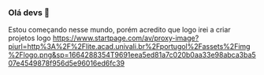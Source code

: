 ### Olá devs 👋

Estou começando nesse mundo, porém acredito que logo irei a criar projetos logo
<https://www.startpage.com/av/proxy-image?piurl=http%3A%2F%2Flite.acad.univali.br%2Fportugol%2Fassets%2Fimg%2Flogo.png&sp=1664288354T9691eea5ed81a7c020b0aa33e98abca3ba507e4549878f956d5e96016ed6fc39>
<!--
**Cannedsans/Cannedsans** is a ✨ _special_ ✨ repository because its `README.md` (this file) appears on your GitHub profile.

Here are some ideas to get you started:

- 🔭 I’m currently working on ...
- 🌱 I’m currently learning ...
- 👯 I’m looking to collaborate on ...
- 🤔 I’m looking for help with ...
- 💬 Ask me about ...
- 📫 How to reach me: ...
- 😄 Pronouns: ...
- ⚡ Fun fact: ...
-->
